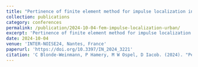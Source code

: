```yaml
---
title: "Pertinence of finite element method for impulse localization in urban environments"
collection: publications
category: conferences
permalink: /publication/2024-10-04-fem-impulse-localization-urban/
excerpt: 'Pertinence of finite element method for impulse localization in urban environments.'
date: 2024-10-04
venue: 'INTER-NOISE24, Nantes, France'
paperurl: 'https://doi.org/10.3397/IN_2024_3221'
citation: 'C Blonde-Weinmann, P Hamery, M W Ospel, D Iacob. (2024). "Pertinence of finite element method for impulse localization in urban environments." <i>INTER-NOISE and NOISE-CON Congress and Conference Proceedings, INTER-NOISE24</i>, pp. 2703–2704. Institute of Noise Control Engineering.'
---
```

